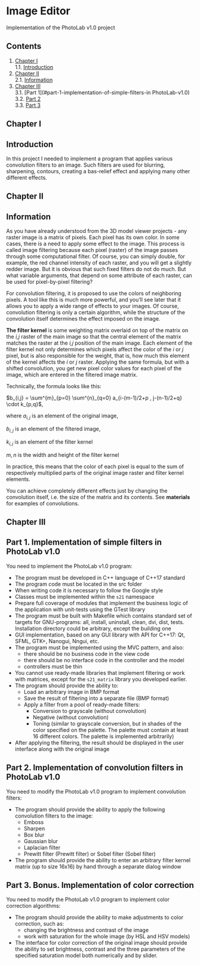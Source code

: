 # Image Editor

Implementation of the PhotoLab v1.0 project

## Contents

1. [Chapter I](#chapter-i) \
   1.1. [Introduction](#introduction)
2. [Chapter II](#chapter-ii) \
   2.1. [Information](#information)
3. [Chapter III](#chapter-iii) \
   3.1. [Part 1](#part-1-implementation-of-simple-filters-in PhotoLab-v1.0) \
   3.2. [Part 2](#part-2-implementation-of-convolution-filters-in-photolab-v10) \
   3.3. [Part 3](#part-3-bonus-implementation-of-color-correction)


## Chapter I
## Introduction

In this project I needed to implement a program that applies various convolution filters to an image.
Such filters are used for blurring, sharpening, contours, creating a bas-relief effect and applying many other different effects.


## Chapter II

## Information

As you have already understood from the 3D model viewer projects - any raster image is a matrix of pixels. Each pixel has its own color. In some cases, there is a need to apply some effect to the image. This process is called image filtering because each pixel (raster) of the image passes through some computational filter.
Of course, you can simply double, for example, the red channel intensity of each raster, and you will get a slightly redder image. But it is obvious that such fixed filters do not do much.
But what variable arguments, that depend on some attribute of each raster, can be used for pixel-by-pixel filtering?
 
For convolution filtering, it is proposed to use the colors of neighboring pixels. A tool like this is much more powerful, and you’ll see later that it allows you to apply a wide range of effects to your images. Of course, convolution filtering is only a certain algorithm, while the structure of the convolution itself determines the effect imposed on the image.

**The filter kernel** is some weighting matrix overlaid on top of the matrix on the _i,j_ raster of the main image so that the central element of the matrix matches the raster at the _i,j_ position of the main image. Each element of the filter kernel not only determines which pixels affect the color of the _i_ or _j_ pixel, but is also responsible for the weight, that is, how much this element of the kernel affects the _i_ or _j_ raster. Applying the same formula, but with a shifted convolution, you get new pixel color values for each pixel of the image, which are entered in the filtered image matrix.

Technically, the formula looks like this:

$`b_{i,j} = \sum^{m}_{p=0} \sum^{n}_{q=0} a_{i-(m-1)/2+p , j-(n-1)/2+q} \cdot k_{p,q}`$, 

where $`a_{i,j}`$ is an element of the original image,

$`b_{i,j}`$ is an element of the filtered image,

$`k_{i,j}`$ is an element of the filter kernel

$`m, n`$ is the width and height of the filter kernel

In practice, this means that the color of each pixel is equal to the sum of respectively multiplied parts of the original image raster and filter kernel elements.

You can achieve completely different effects just by changing the convolution itself, i.e. the size of the matrix and its contents. See **materials** for examples of convolutions.


## Chapter III

## Part 1. Implementation of simple filters in PhotoLab v1.0

You need to implement the PhotoLab v1.0 program:

- The program must be developed in C++ language of C++17 standard 
- The program code must be located in the src folder
- When writing code it is necessary to follow the Google style
- Classes must be implemented within the `s21` namespace
- Prepare full coverage of modules that implement the business logic of the application with unit-tests using the GTest library
- The program must be built with Makefile which contains standard set of targets for GNU-programs: all, install, uninstall, clean, dvi, dist, tests. Installation directory could be arbitrary, except the building one
- GUI implementation, based on any GUI library with API for C++17: Qt, SFML, GTK+, Nanogui, Nngui, etc.
- The program must be implemented using the MVC pattern, and also:
     - there should be no business code in the view code
     - there should be no interface code in the controller and the model
     - controllers must be thin
- You cannot use ready-made libraries that implement filtering or work with matrices, except for the `s21_matrix` library you developed earlier.
- The program should provide the ability to:
    - Load an arbitrary image in BMP format
    - Save the result of filtering into a separate file (BMP format)
    - Apply a filter from a pool of ready-made filters:
        - Conversion to grayscale (without convolution)
        - Negative (without convolution)
        - Toning (similar to grayscale conversion, but in shades of the color specified on the palette. The palette must contain at least 16 different colors. The palette is implemented arbitrarily)
- After applying the filtering, the result should be displayed in the user interface along with the original image

## Part 2. Implementation of convolution filters in PhotoLab v1.0

You need to modify the PhotoLab v1.0 program to implement convolution filters:

- The program should provide the ability to apply the following convolution filters to the image:
    - Emboss 
    - Sharpen 
    - Box blur
    - Gaussian blur 
    - Laplacian filter
    - Prewitt filter (Prewitt filter) or Sobel filter (Sobel filter)
- The program should provide the ability to enter an arbitrary filter kernel matrix (up to size 16x16) by hand through a separate dialog window

## Part 3. Bonus. Implementation of color correction

You need to modify the PhotoLab v1.0 program to implement color correction algorithms:

- The program should provide the ability to make adjustments to color correction, such as:
    - changing the brightness and contrast of the image
    - work with saturation for the whole image (by HSL and HSV models)
- The interface for color correction of the original image should provide the ability to set brightness, contrast and the three parameters of the specified saturation model both numerically and by slider.
